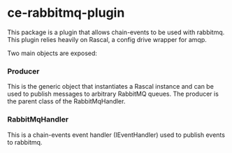# ce-rabbitmq-plugin
This package is a plugin that allows chain-events to be used with rabbitmq. This plugin relies heavily on Rascal, a 
config drive wrapper for amqp.

Two main objects are exposed:

### Producer
This is the generic object that instantiates a Rascal instance and can be used to publish messages to arbitrary RabbitMQ
queues. The producer is the parent class of the RabbitMqHandler.

### RabbitMqHandler
This is a chain-events event handler (IEventHandler) used to publish events to rabbitmq.


